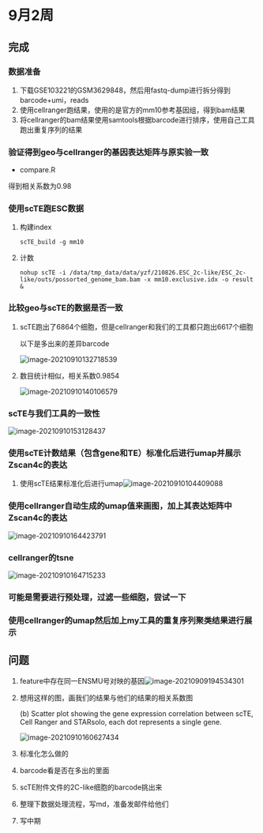 # 9月2周

## 完成

### 数据准备

1. 下载GSE103221的GSM3629848，然后用fastq-dump进行拆分得到barcode+umi，reads
2. 使用cellranger跑结果，使用的是官方的mm10参考基因组，得到bam结果
3. 将cellranger的bam结果使用samtools根据barcode进行排序，使用自己工具跑出重复序列的结果

### 验证得到geo与cellranger的基因表达矩阵与原实验一致

* compare.R

得到相关系数为0.98

### 使用scTE跑ESC数据

1. 构建index

   ```
   scTE_build -g mm10 
   ```

2. 计数

   ```
   nohup scTE -i /data/tmp_data/data/yzf/210826.ESC_2c-like/ESC_2c-like/outs/possorted_genome_bam.bam -x mm10.exclusive.idx -o result &
   ```

### 比较geo与scTE的数据是否一致

1. scTE跑出了6864个细胞，但是cellranger和我们的工具都只跑出6617个细胞

   以下是多出来的差异barcode

   ![image-20210910132718539](https://tva1.sinaimg.cn/large/008i3skNly1gubgv3p4wij60z00u0nc502.jpg)

2. 数目统计相似，相关系数0.9854

   ![image-20210910140106579](https://tva1.sinaimg.cn/large/008i3skNly1gubhu9p695j60na0awdgo02.jpg)

### scTE与我们工具的一致性

![image-20210910153128437](https://tva1.sinaimg.cn/large/008i3skNly1gubkgancxvj60ng0280sy02.jpg)

### 使用scTE计数结果（包含gene和TE）标准化后进行umap并展示Zscan4c的表达

1. 使用scTE结果标准化后进行umap![image-20210910104409088](https://tva1.sinaimg.cn/large/008i3skNly1gubc5cbnu6j60vx0u0wfz02.jpg)

### 使用cellranger自动生成的umap值来画图，加上其表达矩阵中Zscan4c的表达

![image-20210910164423791](https://tva1.sinaimg.cn/large/008i3skNly1gubmk88lwrj60vh0u077c02.jpg)

### cellranger的tsne

![image-20210910164715233](https://tva1.sinaimg.cn/large/008i3skNly1gubmn5j6eyj60vh0u0juc02.jpg)

### 可能是需要进行预处理，过滤一些细胞，尝试一下

### 使用cellranger的umap然后加上my工具的重复序列聚类结果进行展示

## 问题

1. feature中存在同一ENSMU号对映的基因![image-20210909194534301](https://tva1.sinaimg.cn/large/008i3skNly1guam6fz0n0j60wi0lydl702.jpg)

2. 想用这样的图，画我们的结果与他们的结果的相关系数图

   (b) Scatter plot showing the gene expression correlation between scTE, Cell Ranger and STARsolo, each dot represents a single gene.

   ![image-20210910160627434](https://tva1.sinaimg.cn/large/008i3skNly1gublgpefyzj61su0q8gog02.jpg)

1. 标准化怎么做的
2. barcode看是否在多出的里面
3. scTE附件文件的2C-like细胞的barcode挑出来
4. 整理下数据处理流程，写md，准备发邮件给他们
5. 写中期


